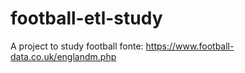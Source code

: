 # football-etl-study
A project to study football
fonte: https://www.football-data.co.uk/englandm.php